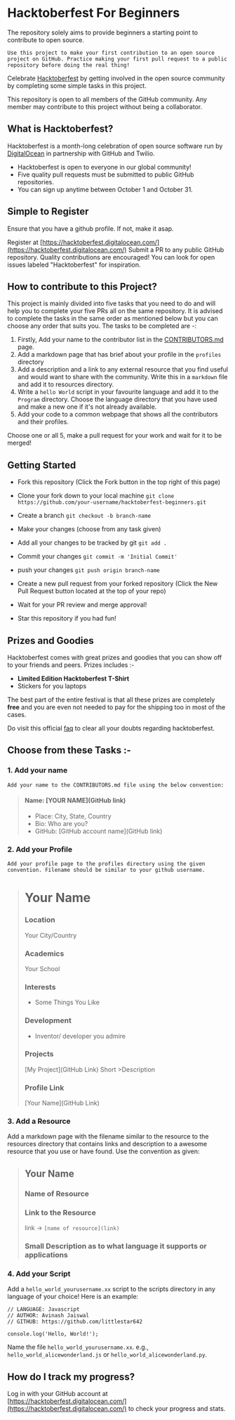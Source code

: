 # Hacktoberfest For Beginners 

The repository solely aims to provide beginners a starting point to contribute to open source. 

`Use this project to make your first contribution to an open source project on GitHub. Practice making your first pull request to a public repository before doing the real thing!`

Celebrate [Hacktoberfest](https://hacktoberfest.digitalocean.com/) by getting involved in the open source community by completing some simple tasks in this project.

This repository is open to all members of the GitHub community. Any member may contribute to this project without being a collaborator.

## What is Hacktoberfest?

Hacktoberfest is a month-long celebration of open source software run by [DigitalOcean](https://www.digitalocean.com/products/droplets/?_campaign=G|SEARCH|B|CORE&_adgroup=CORE|DigitalOcean&_keyword=digital%20ocean&_device=c&_copytype=biz_ad&_adposition=1t1&_medium=brand_sem&_source=google&_dkitrig=&_2dkitrig=&gclid=CjwKCAjwo_HdBRBjEiwAiPPXpEhI05LaQih9n5wYI9C1Pytg_T_zA0lvJeq-4fNZTHrAHshj3TOp9RoC0pwQAvD_BwE) in partnership with GitHub and Twilio.

* Hacktoberfest is open to everyone in our global community!
* Five quality pull requests must be submitted to public GitHub repositories.
* You can sign up anytime between October 1 and October 31.

## Simple to Register

Ensure that you have a github profile. If not, make it asap.

Register at [https://hacktoberfest.digitalocean.com/](https://hacktoberfest.digitalocean.com/) Submit a PR to any public GitHub repository. Quality contributions are encouraged! You can look for open issues labeled "Hacktoberfest" for inspiration.

## How to contribute to this Project?

This project is mainly divided into five tasks that you need to do and will help you to complete your five PRs all on the same repository. It is advised to complete the tasks in the same order as mentioned below but you can choose any order that suits you. The tasks to be completed are -:

1. Firstly, Add your name to the contributor list in the [CONTRIBUTORS.md](https://github.com/littlestar642/hacktoberfest-beginners/blob/master/CONTRIBUTORS.md) page. 
2. Add a markdown page that has brief about your profile in the `profiles` directory
3. Add a description and a link to any external resource that you find useful and would want to share with the community. Write this in a `markdown` file and add it to resources directory.
4. Write a `hello World` script in your favourite language and add it to the `Program` directory. Choose the language directory that you have used and make a new one if it's not already available.
5. Add your code to a common webpage that shows all the contributors and their profiles.

Choose one or all 5, make a pull request for your work and wait for it to be merged!


## Getting Started

* Fork this repository (Click the Fork button in the top right of this page)
* Clone your fork down to your local machine
`git clone https://github.com/your-username/hacktoberfest-beginners.git`

* Create a branch
`git checkout -b branch-name`
* Make your changes (choose from any task given)
* Add all your changes to be tracked by git 
`git add .`
* Commit your changes
`git commit -m 'Initial Commit'`
* push your changes
`git push origin branch-name`
* Create a new pull request from your forked repository (Click the New Pull Request button located at the top of your repo)
* Wait for your PR review and merge approval!
* Star this repository if you had fun!

## Prizes and Goodies

Hacktoberfest comes with great prizes and goodies that you can show off to your friends and peers. Prizes includes :-
 * **Limited Edition Hacktoberfest T-Shirt**
 * Stickers for you laptops

The best part of the entire festival is that all these prizes are completely **free** and you are even not needed to pay for the shipping too in most of the cases.

Do visit this official [faq](https://hacktoberfest.digitalocean.com/faq)
to clear all your doubts regarding hacktoberfest.

## Choose from these Tasks :-

### 1. Add your name
    Add your name to the CONTRIBUTORS.md file using the below convention:

> #### Name: [YOUR NAME](GitHub link)
> - Place: City, State, Country
> - Bio: Who are you?
> - GitHub: [GitHub account name](GitHub link) 

### 2. Add your Profile
    Add your profile page to the profiles directory using the given convention. Filename should be similar to your github username.

> # Your Name
> ### Location
> Your City/Country
> ### Academics
> Your School
>
>### Interests
>
>- Some Things You Like
>
>### Development
>
>- Inventor/ developer you admire
>
>### Projects
>
>[My Project](GitHub Link) Short >Description
>
>### Profile Link
>
>[Your Name](GitHub Link)


### 3. Add a Resource

Add a markdown page with the filename similar to the resource to the resources directory that contains links and description to a awesome resource that you use or have found. Use the convention as given:

> ## Your Name
> ### Name of Resource
> ### Link to the Resource
> link -> `[name of resource](link)`
> ### Small Description as to what language it supports or applications


### 4. Add your Script

Add a `hello_world_yourusername.xx` script to the scripts directory in any language of your choice! Here is an example:

```
// LANGUAGE: Javascript
// AUTHOR: Avinash Jaiswal
// GITHUB: https://github.com/littlestar642

console.log('Hello, World!');
```
Name the file `hello_world_yourusername.xx`. e.g., `hello_world_alicewonderland.js` or `hello_world_alicewonderland.py`.

## How do I track my progress?

Log in with your GitHub account at [https://hacktoberfest.digitalocean.com/](https://hacktoberfest.digitalocean.com/) to check your progress and stats.
